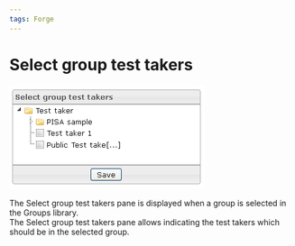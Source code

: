 ```yaml
---
tags: Forge
---
```


Select group test takers
========================

![](resources/groups-selectgrouptesttakers.png)

The Select group test takers pane is displayed when a group is selected in the Groups library.\
The Select group test takers pane allows indicating the test takers which should be in the selected group.

